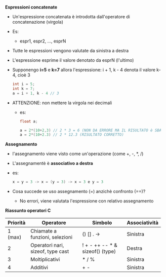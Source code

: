 **Espressioni concatenate**

- Un'espressione concatenata è introdotta dall'operatore di concatenazione (virgola)

- Es:

  - espr1, espr2, ..., esprN

- Tutte le espressioni vengono valutate da sinistra a destra

- L'espressione esprime il valore denotato da esprN (l'ultimo)

- Supponengo **i=5** e **k=7** allora l'espressione: i + 1, k - 4 denota il valore k-4, cioè 3

  ```c
  int i = 5;
  int k = 7;
  a = i + 1, k - 4 // 3
  ```

- ATTENZIONE: non mettere la virgola nei decimali

  - es:

    ```c
    float a;
    
    a = 2*(10+2,3) // 2 * 3 = 6 (NON DA ERRORE MA IL RISULTATO è SBAGLIATO)
    a = 2*(10+2.3) // 2 * 12.3 (RISULTATO CORRETTO)
    ```



**Assegnamento**

- l'assegnamento viene visto come un'operazione (come +, -, *, /)

- L'assegnamentè è **associativo a destra**

- es:

  ```c
  x = y = 3 -> x = (y = 3) -> x = 3 e y = 3
  ```

- Cosa succede se uso assegnamento (=) anzichè confronto (==)?

  - No errori, viene valutata l'espressione con relativo assegnamento



**Riassunto operatori C**

| Priorità | Operatore                         | Simbolo                         | Associatività |
| -------- | --------------------------------- | ------------------------------- | ------------- |
| 1 (max)  | Chiamate a funzioni, selezioni    | () [] . ->                      | Sinistra      |
| 2        | Operatori nari, sizeof, type cast | ! + - ++ -- * & sizeof() (type) | Destra        |
| 3        | Moltiplicativi                    | * / %                           | Sinistra      |
| 4        | Additivi                          | + -                             | Sinistra      |

